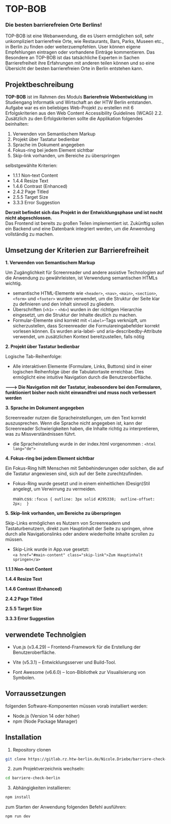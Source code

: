 # TOP-BOB
### Die besten barrierefreien Orte Berlins!

TOP-BOB ist eine Webanwendung, die es Usern ermöglichen soll, sehr unkompliziert barrierefreie Orte, wie Restaurants, Bars, Parks, Museen etc., in Berlin zu finden oder weiterzuempfehlen.
User können eigene Empfehlungen eintragen oder vorhandene Einträge kommentieren. Das Besondere an TOP-BOB ist das tatsächliche Experten in Sachen Barrierefreiheit ihre Erfahrungen mit anderen teilen können und so eine Übersicht der besten barrierefreien Orte in Berlin entstehen kann.

## Projektbeschreibung
**TOP-BOB** ist im Rahmen des Moduls **Barierefreie Webentwicklung** im Studiengang Informatik und Wirtschaft an der HTW Berlin entstanden.   
Aufgabe war es ein beliebiges Web-Projekt zu erstellen mit 6 Erfolgskriterien aus den Web Content Accessibility Guidelines (WCAG) 2.2.
Zusätzlich zu den Erfolgskriterien sollte die Applikation folgendes beinhalten:
1. Verwenden von Semantischem  Markup
2. Projekt über Tastatur bedienbar
3. Sprache im Dokument angegeben
4. Fokus-ring bei jedem Element sichtbar
5. Skip-link vorhanden, um Bereiche zu überspringen   

selbstgewählte Kriterien:
- 1.1.1 Non-text Content
- 1.4.4 Resize Text
- 1.4.6 Contrast (Enhanced)
- 2.4.2 Page Titled
- 2.5.5 Target Size
- 3.3.3 Error Suggestion  

**Derzeit befindet sich das Projekt in der Entwicklungsphase und ist nocht nicht abgeschlossen.**   
Das Frontend ist bereits zu großen Teilen implementiert ist. Zukünftig sollen ein Backend und eine Datenbank integriert werden, um die Anwendung vollständig zu machen.

## Umsetzung der Kriterien zur Barrierefreiheit

**1. Verwenden von Semantischem  Markup**   

Um Zugänglichkeit für Screenreader und andere assistive Technologien auf die Anwendung zu gewährleisten, ist Verwendung semantischen HTMLs wichtig.
- semantische HTML-Elemente wie `<header>`,  `<nav>`, `<main>`, `<section>`, `<form>` und `<footer>` wurden verwendet, um die Struktur der Seite klar zu definieren und den Inhalt sinnvoll zu gliedern.
- Überschriften  (`<h1>` - `<h6>`) wurden in der richtigen Hierarchie eingesetzt, um die Struktur der Inhalte deutlich zu machen.
- Formular-Elemente sind korrekt mit `<label>`-Tags verknüpft, um sicherzustellen, dass Screenreader die Formulareingabefelder korrekt vorlesen können.
  Es wurden aria-label- und aria-describedby-Attribute verwendet, um zusätzlichen Kontext bereitzustellen, falls nötig

**2. Projekt über Tastatur bedienbar**    

Logische Tab-Reihenfolge:

- Alle interaktiven Elemente (Formulare, Links, Buttons) sind in einer logischen Reihenfolge über die Tabulatortaste erreichbar. Dies ermöglicht eine intuitive Navigation durch die Benutzeroberfläche.

**---> Die Navigation mit der Tastatur, insbesondere bei den Formularen, funktioniert bisher noch nicht einwandfrei und muss noch verbessert werden**

**3. Sprache im Dokument angegeben**  

Screenreader nutzen die Spracheinstellungen, um den Text korrekt auszusprechen. Wenn die Sprache nicht angegeben ist, kann der Screenreader Schwierigkeiten haben, die Inhalte richtig zu interpretieren, was zu Missverständnissen führt.

- die Spracheinstellung wurde in der index.html vorgenommen : `<html lang="de">`

**4. Fokus-ring bei jedem Element sichtbar**  

Ein Fokus-Ring hilft Menschen mit Sehbehinderungen oder solchen, die auf die Tastatur angewiesen sind, sich auf der Seite zurechtzufinden.

- Fokus-Ring wurde gesetzt und in einem einheitlichen (Design)Stil angelegt, um Verwirrung zu vermeiden.
  
  main.css: 
`:focus {
  outline: 3px solid #295338; 
  outline-offset: 2px; 
}`

**5. Skip-link vorhanden, um Bereiche zu überspringen**  

Skip-Links ermöglichen es Nutzern von Screenreadern und Tastaturbenutzern, direkt zum Hauptinhalt der Seite zu springen, ohne durch alle Navigationslinks oder andere wiederholte Inhalte scrollen zu müssen.

 - Skip-Link wurde in App.vue gesetzt:   
  `<a href="#main-content" class="skip-link">Zum Hauptinhalt springen</a>`


**1.1.1 Non-text Content**

**1.4.4 Resize Text**  

**1.4.6 Contrast (Enhanced)**  

**2.4.2 Page Titled**  

**2.5.5 Target Size**  

**3.3.3 Error Suggestion**  


## verwendete Technolgien

- Vue.js (v3.4.29) – Frontend-Framework für die Erstellung der Benutzeroberfläche.
- Vite (v5.3.1) – Entwicklungsserver und Build-Tool.

- Font Awesome (v6.6.0) – Icon-Bibliothek zur Visualisierung von Symbolen.

## Vorraussetzungen
folgenden Software-Komponenten müssen vorab installiert werden:

- Node.js (Version 14 oder höher)
- npm (Node Package Manager)

## Installation

1. Repository clonen
```sh
git clone https://gitlab.rz.htw-berlin.de/Nicole.Driebe/barriere-check-berlin.git
```
2. zum Projektverzeichnis wechseln:
```sh
cd barriere-check-berlin
```
3. Abhängigkeiten installieren:
```sh
npm install
```
  
  
zum Starten der Anwendung folgenden Befehl ausführen:
```sh
npm run dev
```
